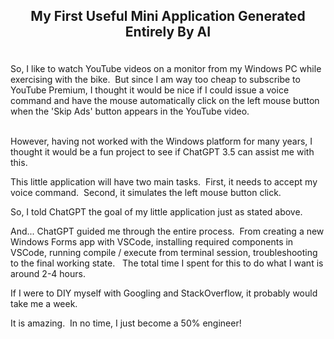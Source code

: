## <p align=center> My First Useful Mini Application Generated Entirely By AI

</BR>
So, I like to watch YouTube videos on a monitor from my Windows PC while exercising with the bike. &nbsp;But since I am way too cheap to subscribe to YouTube Premium, I thought it would be nice if I could issue a voice command and have the mouse automatically click on the left mouse button when the 'Skip Ads' button appears in the YouTube video.&nbsp;
<br/><br/>

However, having not worked with the Windows platform for many years, I thought it would be a fun project to see if ChatGPT 3.5 can assist me with this.

This little application will have two main tasks.&nbsp;  First, it needs to accept my voice command.&nbsp;  Second, it simulates the left mouse button click.

So, I told ChatGPT the goal of my little application just as stated above.

And... ChatGPT guided me through the entire process. &nbsp;From creating a new Windows Forms app with VSCode, installing required components in VSCode, running compile / execute from terminal session, troubleshooting to the final working state. &nbsp; The total time I spent for this to do what I want is around 2-4 hours.

If I were to DIY myself with Googling and StackOverflow, it probably would take me a week.

It is amazing.  &nbsp;In no time, I just become a 50% engineer!


